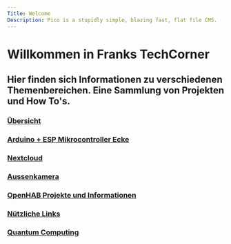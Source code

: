 ```yaml
--- 
Title: Welcome 
Description: Pico is a stupidly simple, blazing fast, flat file CMS. 
--- 
```


# Willkommen in Franks TechCorner

## Hier finden sich Informationen zu verschiedenen Themenbereichen. Eine Sammlung von Projekten und How To's.

### [Übersicht](%base_url%25?NextCloud/index) 

### [Arduino + ESP Mikrocontroller Ecke](%base_url%25?Arduino-ESP/index) 

### [Nextcloud](%base_url%25?NextCloud/index) 

### [Aussenkamera](%base_url%25?Aussenkamera/index) 

### [OpenHAB Projekte und Informationen](OpenHAB/index.md) 

### [Nützliche Links](%base_url%25?Linksammlung) 

### [Quantum Computing](quantum/quantum.md)

